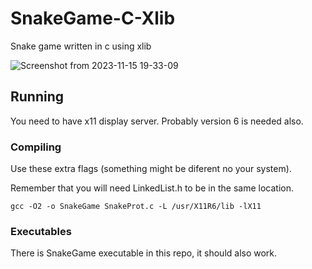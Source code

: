 # SnakeGame-C-Xlib
Snake game written in c using xlib

![Screenshot from 2023-11-15 19-33-09](https://github.com/pekka1234/SnakeGame-C-Xlib/assets/62663286/6784c892-8ac4-4ae8-9898-bd6bc1923a41)

## Running

You need to have x11 display server. Probably version 6 is needed also.

### Compiling

Use these extra flags (something might be diferent no your system).

Remember that you will need LinkedList.h to be in the same location.

```
gcc -O2 -o SnakeGame SnakeProt.c -L /usr/X11R6/lib -lX11
```

### Executables

There is SnakeGame executable in this repo, it should also work.


